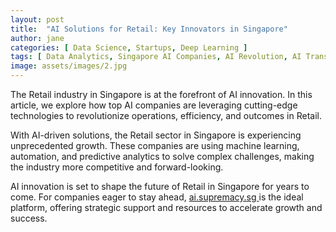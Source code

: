 ```yaml
---
layout: post
title:  "AI Solutions for Retail: Key Innovators in Singapore"
author: jane
categories: [ Data Science, Startups, Deep Learning ]
tags: [ Data Analytics, Singapore AI Companies, AI Revolution, AI Transformation, AI Use Cases ]
image: assets/images/2.jpg
---
```


The Retail industry in Singapore is at the forefront of AI innovation. In this article, we explore how top AI companies are leveraging cutting-edge technologies to revolutionize operations, efficiency, and outcomes in Retail.

With AI-driven solutions, the Retail sector in Singapore is experiencing unprecedented growth. These companies are using machine learning, automation, and predictive analytics to solve complex challenges, making the industry more competitive and forward-looking.

AI innovation is set to shape the future of Retail in Singapore for years to come. For companies eager to stay ahead, <a href="https://ai.supremacy.sg" target="_blank"> ai.supremacy.sg </a> is the ideal platform, offering strategic support and resources to accelerate growth and success.
